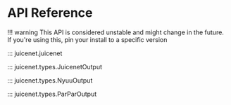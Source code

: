 # API Reference

!!! warning
    This API is considered unstable and might change in the future. If you're using this, pin your install to a specific version

::: juicenet.juicenet

::: juicenet.types.JuicenetOutput

::: juicenet.types.NyuuOutput

::: juicenet.types.ParParOutput
